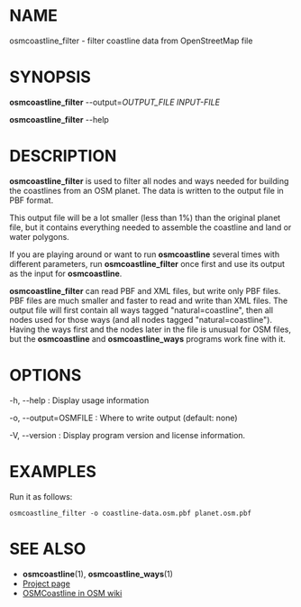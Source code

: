 
# NAME

osmcoastline_filter - filter coastline data from OpenStreetMap file


# SYNOPSIS

**osmcoastline_filter** --output=*OUTPUT_FILE* *INPUT-FILE*

**osmcoastline_filter** --help


# DESCRIPTION

**osmcoastline_filter** is used to filter all nodes and ways needed for
building the coastlines from an OSM planet. The data is written to the
output file in PBF format.

This output file will be a lot smaller (less than 1%) than the original planet
file, but it contains everything needed to assemble the coastline and land
or water polygons.

If you are playing around or want to run **osmcoastline** several times with
different parameters, run **osmcoastline_filter** once first and use its output
as the input for **osmcoastline**.

**osmcoastline_filter** can read PBF and XML files, but write only PBF files.
PBF files are much smaller and faster to read and write than XML files. The
output file will first contain all ways tagged "natural=coastline", then all
nodes used for those ways (and all nodes tagged "natural=coastline"). Having
the ways first and the nodes later in the file is unusual for OSM files, but
the **osmcoastline** and **osmcoastline_ways** programs work fine with it.


# OPTIONS

-h, --help
:   Display usage information

-o, --output=OSMFILE
:   Where to write output (default: none)

-V, --version
:   Display program version and license information.


# EXAMPLES

Run it as follows:

    osmcoastline_filter -o coastline-data.osm.pbf planet.osm.pbf


# SEE ALSO

* **osmcoastline**(1), **osmcoastline_ways**(1)
* [Project page](https://osmcode.org/osmcoastline/)
* [OSMCoastline in OSM wiki](https://wiki.openstreetmap.org/wiki/OSMCoastline)

